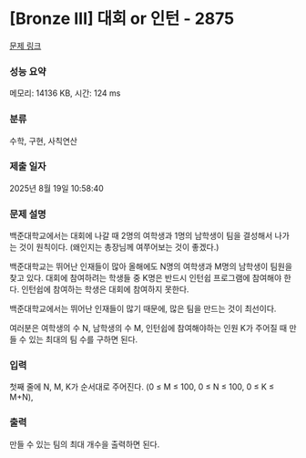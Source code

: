 # [Bronze III] 대회 or 인턴 - 2875 

[문제 링크](https://www.acmicpc.net/problem/2875) 

### 성능 요약

메모리: 14136 KB, 시간: 124 ms

### 분류

수학, 구현, 사칙연산

### 제출 일자

2025년 8월 19일 10:58:40

### 문제 설명

<p>백준대학교에서는 대회에 나갈 때 2명의 여학생과 1명의 남학생이 팀을 결성해서 나가는 것이 원칙이다. (왜인지는 총장님께 여쭈어보는 것이 좋겠다.)</p>

<p>백준대학교는 뛰어난 인재들이 많아 올해에도 N명의 여학생과 M명의 남학생이 팀원을 찾고 있다. 대회에 참여하려는 학생들 중 K명은 반드시 인턴쉽 프로그램에 참여해야 한다. 인턴쉽에 참여하는 학생은 대회에 참여하지 못한다.</p>

<p>백준대학교에서는 뛰어난 인재들이 많기 때문에, 많은 팀을 만드는 것이 최선이다.</p>

<p>여러분은 여학생의 수 N, 남학생의 수 M, 인턴쉽에 참여해야하는 인원 K가 주어질 때 만들 수 있는 최대의 팀 수를 구하면 된다.</p>

### 입력 

 <p>첫째 줄에 N, M, K가 순서대로 주어진다. (0 ≤ M ≤ 100, 0 ≤ N ≤ 100, 0 ≤ K ≤ M+N),</p>

### 출력 

 <p>만들 수 있는 팀의 최대 개수을 출력하면 된다.</p>

